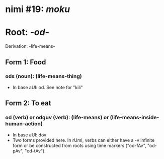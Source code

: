# nimi #19: *moku*
# Root: *-od-*
Derivation: -life-means-

## Form 1: Food
### ods (noun): (life-means-thing)
* In base aUI: od. See note for "kili"

## Form 2: To eat
### od (verb) or odguv (verb): (life-means) or (life-means-inside-human-action)
* In base aUI: dov
* Two forms provided here. In rUmI, verbs can either have a -v infinite form or be constructed from roots using time markers ("od-fAv", "od-pAv", "od-tAv").


